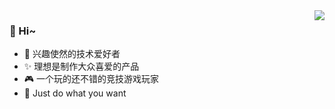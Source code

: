 <img align="right" src="https://github-readme-stats.vercel.app/api?username=qianjiachun&show_icons=true&theme=vue" />
  
### 🤗 Hi~
- 🎈 兴趣使然的技术爱好者
- ✨ 理想是制作大众喜爱的产品
- 🎮 一个玩的还不错的竞技游戏玩家
- 🤔 Just do what you want
